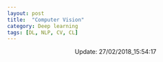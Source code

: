 ```yaml
---
layout: post
title:  "Computer Vision"
category: Deep learning
tags: [DL, NLP, CV, CL]
---
```






<center> Update: 27/02/2018_15:54:17</center>

  	
